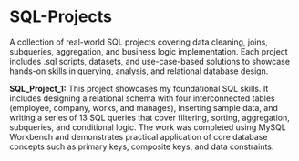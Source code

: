 # SQL-Projects
A collection of real-world SQL projects covering data cleaning, joins, subqueries, aggregation, and business logic implementation. Each project includes .sql scripts, datasets, and use-case-based solutions to showcase hands-on skills in querying, analysis, and relational database design.

**SQL_Project_1:** This project showcases my foundational SQL skills. It includes designing a relational schema with four interconnected tables (employee, company, works, and manages), inserting sample data, and writing a series of 13 SQL queries that cover filtering, sorting, aggregation, subqueries, and conditional logic. The work was completed using MySQL Workbench and demonstrates practical application of core database concepts such as primary keys, composite keys, and data constraints.
